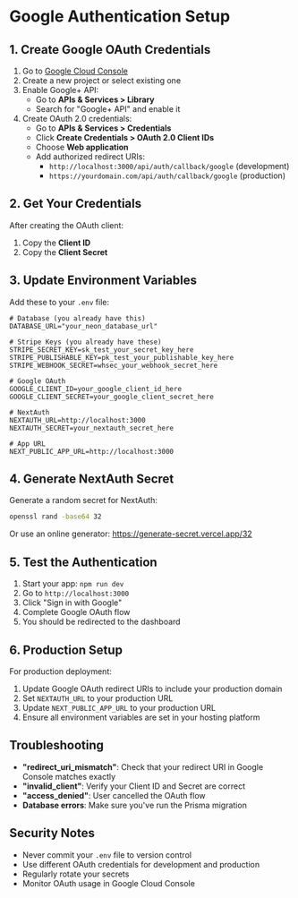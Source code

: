 # Google Authentication Setup

## 1. Create Google OAuth Credentials

1. Go to [Google Cloud Console](https://console.cloud.google.com/)
2. Create a new project or select existing one
3. Enable Google+ API:
   - Go to **APIs & Services > Library**
   - Search for "Google+ API" and enable it
4. Create OAuth 2.0 credentials:
   - Go to **APIs & Services > Credentials**
   - Click **Create Credentials > OAuth 2.0 Client IDs**
   - Choose **Web application**
   - Add authorized redirect URIs:
     - `http://localhost:3000/api/auth/callback/google` (development)
     - `https://yourdomain.com/api/auth/callback/google` (production)

## 2. Get Your Credentials

After creating the OAuth client:
1. Copy the **Client ID**
2. Copy the **Client Secret**

## 3. Update Environment Variables

Add these to your `.env` file:

```env
# Database (you already have this)
DATABASE_URL="your_neon_database_url"

# Stripe Keys (you already have these)
STRIPE_SECRET_KEY=sk_test_your_secret_key_here
STRIPE_PUBLISHABLE_KEY=pk_test_your_publishable_key_here
STRIPE_WEBHOOK_SECRET=whsec_your_webhook_secret_here

# Google OAuth
GOOGLE_CLIENT_ID=your_google_client_id_here
GOOGLE_CLIENT_SECRET=your_google_client_secret_here

# NextAuth
NEXTAUTH_URL=http://localhost:3000
NEXTAUTH_SECRET=your_nextauth_secret_here

# App URL
NEXT_PUBLIC_APP_URL=http://localhost:3000
```

## 4. Generate NextAuth Secret

Generate a random secret for NextAuth:

```bash
openssl rand -base64 32
```

Or use an online generator: https://generate-secret.vercel.app/32

## 5. Test the Authentication

1. Start your app: `npm run dev`
2. Go to `http://localhost:3000`
3. Click "Sign in with Google"
4. Complete Google OAuth flow
5. You should be redirected to the dashboard

## 6. Production Setup

For production deployment:

1. Update Google OAuth redirect URIs to include your production domain
2. Set `NEXTAUTH_URL` to your production URL
3. Update `NEXT_PUBLIC_APP_URL` to your production URL
4. Ensure all environment variables are set in your hosting platform

## Troubleshooting

- **"redirect_uri_mismatch"**: Check that your redirect URI in Google Console matches exactly
- **"invalid_client"**: Verify your Client ID and Secret are correct
- **"access_denied"**: User cancelled the OAuth flow
- **Database errors**: Make sure you've run the Prisma migration

## Security Notes

- Never commit your `.env` file to version control
- Use different OAuth credentials for development and production
- Regularly rotate your secrets
- Monitor OAuth usage in Google Cloud Console
